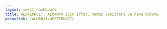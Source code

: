 ```yaml
---
layout: vakit_dashboard
title: WESTERHOLT, ALMANYA için iftar, namaz vakitleri ve hava durumu - ilçe/eyalet seç
permalink: /ALMANYA/WESTERHOLT/
---
```


<script type="text/javascript">
  var GLOBAL_COUNTRY = 'ALMANYA';
  var GLOBAL_CITY = 'WESTERHOLT';
  var GLOBAL_STATE = '';
  var lat = 72;
  var lon = 21;
</script>
